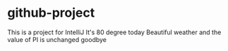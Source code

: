 # github-project
This is a project for IntelliJ
It's 80 degree today
Beautiful weather and the value of PI is unchanged
goodbye

